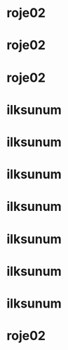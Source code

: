 # roje02
# roje02
# roje02
# ilksunum
# ilksunum
# ilksunum
# ilksunum
# ilksunum
# ilksunum
# ilksunum
# roje02
